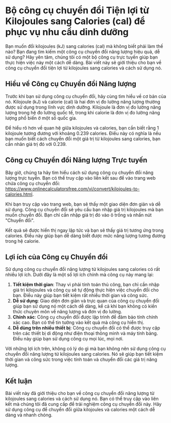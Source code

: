 Bộ công cụ chuyển đổi Tiện lợi từ Kilojoules sang Calories (cal) để phục vụ nhu cầu dinh dưỡng
==============================================================================================

Bạn muốn đổi kilojoules (kJ) sang calories (cal) mà không biết phải làm thế nào? Bạn đang tìm kiếm một công cụ chuyển đổi năng lượng hiệu quả, dễ sử dụng? Hãy yên tâm, chúng tôi có một bộ công cụ trực tuyến giúp bạn thực hiện việc này một cách dễ dàng. Bài viết này sẽ giới thiệu cho bạn về công cụ chuyển đổi tiện lợi từ kilojoules sang calories và cách sử dụng nó.

Hiểu về Công cụ Chuyển đổi Năng lượng
-------------------------------------

Trước khi bạn sử dụng công cụ chuyển đổi, hãy cùng tìm hiểu về cơ bản của nó. Kilojoule (kJ) và calorie (cal) là hai đơn vị đo lường năng lượng thường được sử dụng trong lĩnh vực dinh dưỡng. Kilojoule là đơn vị đo lường năng lượng trong hệ đo lường quốc tế, trong khi calorie là đơn vị đo lường năng lượng phổ biến ở một số quốc gia.

Để hiểu rõ hơn về quan hệ giữa kilojoules và calories, bạn cần biết rằng 1 kilojoule tương đương với khoảng 0.239 calories. Điều này có nghĩa là nếu bạn muốn biết cách chuyển đổi một giá trị từ kilojoules sang calories, bạn cần nhân giá trị đó với 0.239.

Công cụ Chuyển đổi Năng lượng Trực tuyến
----------------------------------------

Bây giờ, chúng ta hãy tìm hiểu cách sử dụng công cụ chuyển đổi năng lượng trực tuyến. Bạn có thể truy cập vào liên kết sau để vào trang web chứa công cụ chuyển đổi: <https://www.onlinecalculatorsfree.com/vi/convert/kilojoules-to-calories.html>.

Khi bạn truy cập vào trang web, bạn sẽ thấy một giao diện đơn giản và dễ sử dụng. Công cụ chuyển đổi sẽ yêu cầu bạn nhập giá trị kilojoules mà bạn muốn chuyển đổi. Bạn chỉ cần nhập giá trị đó vào ô trống và nhấn nút "Chuyển đổi".

Kết quả sẽ được hiển thị ngay lập tức và bạn sẽ thấy giá trị tương ứng trong calories. Điều này giúp bạn dễ dàng biết được mức năng lượng tương đương trong hệ calorie.

Lợi ích của Công cụ Chuyển đổi
------------------------------

Sử dụng công cụ chuyển đổi năng lượng từ kilojoules sang calories có rất nhiều lợi ích. Dưới đây là một số lợi ích chính mà công cụ này mang lại:

1. **Tiết kiệm thời gian**: Thay vì phải tính toán thủ công, bạn chỉ cần nhập giá trị kilojoules và công cụ sẽ tự động thực hiện việc chuyển đổi cho bạn. Điều này giúp bạn tiết kiệm rất nhiều thời gian và công sức.
2. **Dễ sử dụng**: Giao diện đơn giản và trực quan của công cụ chuyển đổi giúp bạn sử dụng nó một cách dễ dàng, kể cả khi bạn không có kiến thức chuyên môn về năng lượng và đơn vị đo lường.
3. **Chính xác**: Công cụ chuyển đổi được lập trình để đảm bảo tính chính xác cao. Bạn có thể tin tưởng vào kết quả mà công cụ hiển thị.
4. **Dễ dùng trên nhiều thiết bị**: Công cụ chuyển đổi có thể được truy cập trên các thiết bị di động như điện thoại thông minh và máy tính bảng. Điều này giúp bạn sử dụng công cụ mọi lúc, mọi nơi.

Với những lợi ích trên, không có lý do gì mà bạn không nên sử dụng công cụ chuyển đổi năng lượng từ kilojoules sang calories. Nó sẽ giúp bạn tiết kiệm thời gian và công sức trong việc tính toán và chuyển đổi các giá trị năng lượng.

Kết luận
--------

Bài viết này đã giới thiệu cho bạn về công cụ chuyển đổi năng lượng từ kilojoules sang calories và cách sử dụng nó. Bạn có thể truy cập vào liên kết mà chúng tôi đã cung cấp để trải nghiệm công cụ chuyển đổi này. Hãy sử dụng công cụ để chuyển đổi giữa kilojoules và calories một cách dễ dàng và nhanh chóng.